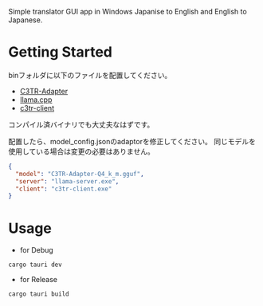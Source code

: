 Simple translator GUI app in Windows
Japanise to English and English to Japanese.

# Getting Started
binフォルダに以下のファイルを配置してください。
* [C3TR-Adapter](https://huggingface.co/webbigdata/C3TR-Adapter_gguf)
* [llama.cpp](https://github.com/ggerganov/llama.cpp)
* [c3tr-client](https://github.com/koron/c3tr-client)

コンパイル済バイナリでも大丈夫なはずです。

配置したら、model_config.jsonのadaptorを修正してください。
同じモデルを使用している場合は変更の必要はありません。

```model_config.json
{
  "model": "C3TR-Adapter-Q4_k_m.gguf",
  "server": "llama-server.exe",
  "client": "c3tr-client.exe"
}
```

# Usage
* for Debug
```
cargo tauri dev
```
* for Release
```
cargo tauri build
```
